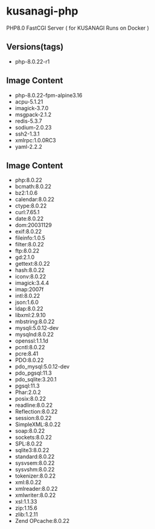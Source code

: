 # kusanagi-php
PHP8.0 FastCGI Server ( for KUSANAGI Runs on Docker )

## Versions(tags)
- php-8.0.22-r1

## Image Content
- php-8.0.22-fpm-alpine3.16
- acpu-5.1.21
- imagick-3.7.0
- msgpack-2.1.2
- redis-5.3.7
- sodium-2.0.23
- ssh2-1.3.1
- xmlrpc:1.0.0RC3
- yaml-2.2.2

## Image Content
- php:8.0.22
- bcmath:8.0.22
- bz2:1.0.6
- calendar:8.0.22
- ctype:8.0.22
- curl:7.65.1
- date:8.0.22
- dom:20031129
- exif:8.0.22
- fileinfo:1.0.5
- filter:8.0.22
- ftp:8.0.22
- gd:2.1.0
- gettext:8.0.22
- hash:8.0.22
- iconv:8.0.22
- imagick:3.4.4
- imap:2007f
- intl:8.0.22
- json:1.6.0
- ldap:8.0.22
- libxml:2.9.10
- mbstring:8.0.22
- mysqli:5.0.12-dev
- mysqlnd:8.0.22
- openssl:1.1.1d
- pcntl:8.0.22
- pcre:8.41
- PDO:8.0.22
- pdo_mysql:5.0.12-dev
- pdo_pgsql:11.3
- pdo_sqlite:3.20.1
- pgsql:11.3
- Phar:2.0.2
- posix:8.0.22
- readline:8.0.22
- Reflection:8.0.22
- session:8.0.22
- SimpleXML:8.0.22
- soap:8.0.22
- sockets:8.0.22
- SPL:8.0.22
- sqlite3:8.0.22
- standard:8.0.22
- sysvsem:8.0.22
- sysvshm:8.0.22
- tokenizer:8.0.22
- xml:8.0.22
- xmlreader:8.0.22
- xmlwriter:8.0.22
- xsl:1.1.33
- zip:1.15.6
- zlib:1.2.11
- Zend OPcache:8.0.22

